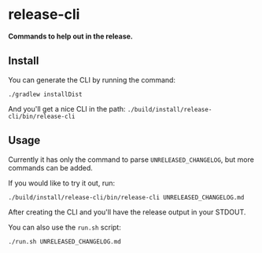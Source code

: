 # release-cli

**Commands to help out in the release.**

## Install

You can generate the CLI by running the command:

```
./gradlew installDist
```

And you'll get a nice CLI in the path: `./build/install/release-cli/bin/release-cli` 

## Usage

Currently it has only the command to parse `UNRELEASED_CHANGELOG`, but more commands can be added. 

If you would like to try it out, run: 

```
./build/install/release-cli/bin/release-cli UNRELEASED_CHANGELOG.md
```

After creating the CLI and you'll have the release output in your STDOUT. 

You can also use the `run.sh` script:

```
./run.sh UNRELEASED_CHANGELOG.md
```

